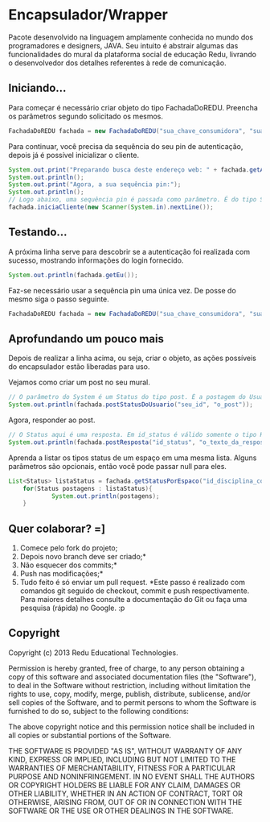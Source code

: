 Encapsulador/Wrapper
====================

<p>Pacote desenvolvido na linguagem amplamente conhecida no mundo dos programadores e designers, JAVA. Seu intuito é abstrair algumas das funcionalidades do mural da plataforma social de educação Redu, livrando o desenvolvedor dos detalhes referentes à rede de comunicação.</p>

<h2>Iniciando...</h2>

<p>Para começar é necessário criar objeto do tipo FachadaDoREDU. Preencha os parâmetros segundo solicitado os mesmos.</p>

```java
FachadaDoREDU fachada = new FachadaDoREDU("sua_chave_consumidora", "sua_chave_secreta");
```

<p>Para continuar, você precisa da sequência do seu pin de autenticação, depois já é possível inicializar o cliente.</p>

```java
System.out.print("Preparando busca deste endereço web: " + fachada.getAuthorizeUrl());
System.out.println();
System.out.print("Agora, a sua sequência pin:");
System.out.println();
// Logo abaixo, uma sequência pin é passada como parâmetro. É do tipo String. Você também pode separar os objetos aqui se achar pouco legível. =P
fachada.iniciaCliente(new Scanner(System.in).nextLine());
```

<h2>Testando...</h2>

<p>A próxima linha serve para descobrir se a autenticação foi realizada com sucesso, mostrando informações do login fornecido.</p>

```java
System.out.println(fachada.getEu());
```

<p>Faz-se necessário usar a sequência pin uma única vez. De posse do mesmo siga o passo seguinte.</p>

```java
FachadaDoREDU fachada = new FachadaDoREDU("sua_chave_consumidora", "sua_chave_secreta", "sua_sequencia_pin");
```

<h2>Aprofundando um pouco mais</h2>

<p>Depois de realizar a linha acima, ou seja, criar o objeto, as ações possíveis do encapsulador estão liberadas para uso.</p>

<p>Vejamos como criar um post no seu mural.</p>

```java
// O parâmetro do System é um Status do tipo post. É a postagem do Usuário.
System.out.println(fachada.postStatusDoUsuario("seu_id", "o_post"));
```
<p>Agora, responder ao post.</p>

```java
// O Status aqui é uma resposta. Em id_status é válido somente o tipo Help ou Activity.
System.out.println(fachada.postResposta("id_status", "o_texto_da_resposta_seja_pedido_de_ajuda_ou_comentário"));
```

<p>Aprenda a listar os tipos status de um espaço em uma mesma lista. Alguns parâmetros são opcionais, então você pode passar null para eles.</p>

```java
List<Status> listaStatus = fachada.getStatusPorEspaco("id_disciplina_com_acesso_garantido", "Log", null); // Log é um dos tipos de Status.
  	for(Status postagens : listaStatus){
			System.out.println(postagens);
	}
```


<h2>Quer colaborar? =]</h2>

1. Comece pelo fork do projeto;
2. Depois novo branch deve ser criado;*
3. Não esquecer dos commits;*
4. Push nas modificações;*
5. Tudo feito é só enviar um pull request.
*Este passo é realizado com comandos git seguido de checkout, commit e push respectivamente. Para maiores detalhes consulte a documentação do Git ou faça uma pesquisa (rápida) no Google. :p

<h2>Copyright</h2>

<p>Copyright (c) 2013 Redu Educational Technologies.</p>

<p>Permission is hereby granted, free of charge, to any person obtaining a copy of this software and associated documentation files (the "Software"), to deal in the Software without restriction, including without limitation the rights to use, copy, modify, merge, publish, distribute, sublicense, and/or sell copies of the Software, and to permit persons to whom the Software is furnished to do so, subject to the following conditions:</p>

<p>The above copyright notice and this permission notice shall be included in all copies or substantial portions of the Software.</p>

<p>THE SOFTWARE IS PROVIDED "AS IS", WITHOUT WARRANTY OF ANY KIND, EXPRESS OR IMPLIED, INCLUDING BUT NOT LIMITED TO THE WARRANTIES OF MERCHANTABILITY, FITNESS FOR A PARTICULAR PURPOSE AND NONINFRINGEMENT. IN NO EVENT SHALL THE AUTHORS OR COPYRIGHT HOLDERS BE LIABLE FOR ANY CLAIM, DAMAGES OR OTHER LIABILITY, WHETHER IN AN ACTION OF CONTRACT, TORT OR OTHERWISE, ARISING FROM, OUT OF OR IN CONNECTION WITH THE SOFTWARE OR THE USE OR OTHER DEALINGS IN THE SOFTWARE.</p>